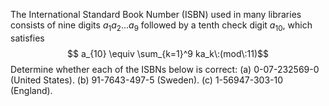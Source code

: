 The International Standard Book Number (ISBN) used in many libraries consists of nine digits $a_1a_2 ... a_9$ followed by a tenth check digit $a_{10}$, which satisfies
$$ a_{10} \equiv \sum_{k=1}^9 ka_k\:(mod\:11)$$
Determine whether each of the ISBNs below is correct:
(a) 0-07-232569-0 (United States).
(b) 91-7643-497-5 (Sweden).
(c) 1-56947-303-10 (England).